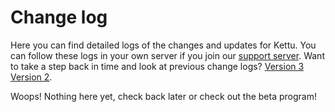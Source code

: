 # Change log

Here you can find detailed logs of the changes and updates for Kettu. You can follow these logs in your own server if you join our [support server](https://discordapp.com/invite/4Bavumy). Want to take a step back in time and look at previous change logs? [Version 3](https://github.com/kettubot/kettu-docs/blob/48398938f4c5b39c8a21bfa79db9582dba9c11e7/Change%20Log.md) [Version 2](https://gideon-foxo.gitbook.io/kettu/change-log).


Woops! Nothing here yet, check back later or check out the beta program!

